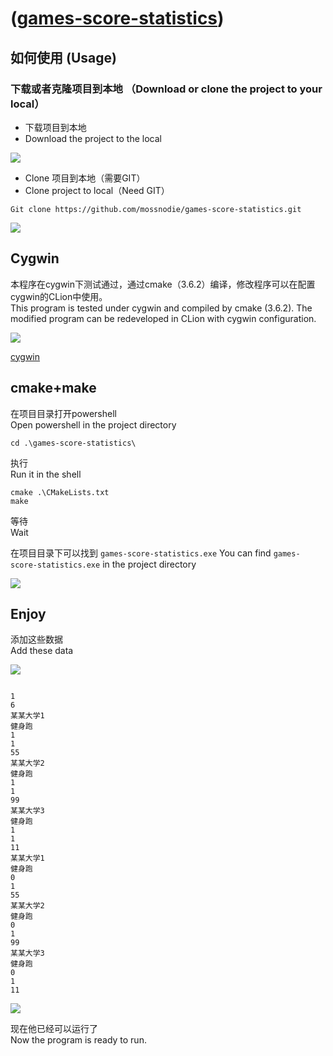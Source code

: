 # ([games-score-statistics](games-score-statistics))

## 如何使用 (Usage)

### 下载或者克隆项目到本地 （Download or clone the project to your local）

-	下载项目到本地
-	Download the project to the local

![](https://i.loli.net/2019/01/09/5c34f854148ad.png)

-	Clone 项目到本地（需要GIT）
-	Clone project to local（Need GIT）

```shell
Git clone https://github.com/mossnodie/games-score-statistics.git
```

![](https://i.loli.net/2019/01/09/5c34f8984be1b.png)

## Cygwin

本程序在cygwin下测试通过，通过cmake（3.6.2）编译，修改程序可以在配置cygwin的CLion中使用。  
This program is tested under cygwin and compiled by cmake (3.6.2). The modified program can be redeveloped in CLion with cygwin configuration.

![](https://i.loli.net/2019/01/09/5c34f8a84d6fc.png)

[cygwin](https://www.cygwin.com/)

## cmake+make

在项目目录打开powershell  
Open powershell in the project directory

```shell
cd .\games-score-statistics\
```

执行  
Run it in the shell  

```shell
cmake .\CMakeLists.txt
make
```
 
等待  
Wait  

在项目目录下可以找到 `games-score-statistics.exe`
You can find `games-score-statistics.exe` in the project directory

![](https://i.loli.net/2019/01/09/5c34f8a891a3d.png)

## Enjoy

添加这些数据  
Add these data  

![](https://i.loli.net/2019/01/09/5c34f8a856a9a.png)

```shell

1
6
某某大学1
健身跑
1
1
55
某某大学2
健身跑
1
1
99
某某大学3
健身跑
1
1
11
某某大学1
健身跑
0
1
55
某某大学2
健身跑
0
1
99
某某大学3
健身跑
0
1
11

```

![](https://i.loli.net/2019/01/09/5c34f8a85ae88.png)

现在他已经可以运行了  
Now the program is ready to run.
